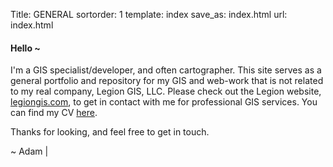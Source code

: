 Title: GENERAL
sortorder: 1
template: index
save_as: index.html
url: index.html

#### Hello ~

I'm a GIS specialist/developer, and often cartographer. This site serves as a general portfolio and repository for my GIS and web-work that is not related to my real company, Legion GIS, LLC. Please check out the Legion website, [legiongis.com](http://legiongis.com), to get in contact with me for professional GIS services. You can find my CV [here](pages/adam-c-f-cox.html).

Thanks for looking, and feel free to get in touch.

~ Adam | <a id="email-address"></a>